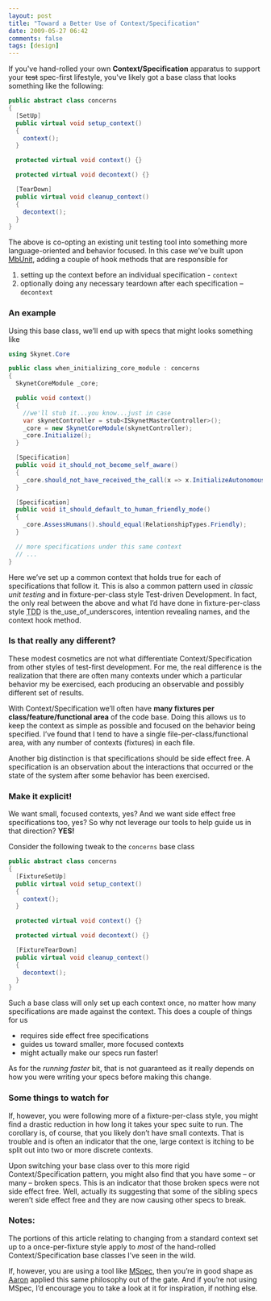 ```yaml
---
layout: post
title: "Toward a Better Use of Context/Specification"
date: 2009-05-27 06:42
comments: false
tags: [design]
---
```


If you've hand-rolled your own **Context/Specification** apparatus to
support your ~~test~~ spec-first lifestyle, you've likely got a base
class that looks something like the following:

```csharp
public abstract class concerns
{
  [SetUp]
  public virtual void setup_context()
  {
    context();
  }

  protected virtual void context() {}

  protected virtual void decontext() {}

  [TearDown]
  public virtual void cleanup_context()
  {
    decontext();
  }
}
```

The above is co-opting an existing unit testing tool into something more
language-oriented and behavior focused. In this case we’ve built upon
[MbUnit][], adding a couple of hook methods that are responsible for

1.  setting up the context before an individual specification -
    `context`
2.  optionally doing any necessary teardown after each specification –
    `decontext`

### An example

Using this base class, we’ll end up with specs that might looks
something like

```csharp
using Skynet.Core

public class when_initializing_core_module : concerns
{
  SkynetCoreModule _core;

  public void context()
  {
    //we'll stub it...you know...just in case
    var skynetController = stub<ISkynetMasterController>();
    _core = new SkynetCoreModule(skynetController);
    _core.Initialize();
  }

  [Specification]
  public void it_should_not_become_self_aware()
  {
    _core.should_not_have_received_the_call(x => x.InitializeAutonomousExecutionMode());
  }

  [Specification]
  public void it_should_default_to_human_friendly_mode()
  {
    _core.AssessHumans().should_equal(RelationshipTypes.Friendly);
  }

  // more specifications under this same context
  // ...
}
```

Here we’ve set up a common context that holds true for each of
specifications that follow it. This is also a common pattern used in
*classic unit testing* and in fixture-per-class style Test-driven
Development. In fact, the only real between the above and what I’d have
done in fixture-per-class style
<abbr title="Test-driven Development">TDD</abbr> is
the\_use\_of\_underscores, intention revealing names, and the context
hook method.

### Is that really any different?

These modest cosmetics are not what differentiate Context/Specification from
other styles of test-first development. For me, the real difference is the
realization that there are often many contexts under which a particular
behavior my be exercised, each producing an observable and possibly different
set of results.

With Context/Specification we’ll often have **many fixtures per
class/feature/functional area** of the code base. Doing this allows us to keep
the context as simple as possible and focused on the behavior being specified.
I’ve found that I tend to have a single file-per-class/functional area, with
any number of contexts (fixtures) in each file.

Another big distinction is that specifications should be side effect free. A
specification is an observation about the interactions that occurred or the
state of the system after some behavior has been exercised.

### Make it explicit!

We want small, focused contexts, yes? And we want side effect free
specifications too, yes? So why not leverage our tools to help guide us
in that direction? **YES!**

Consider the following tweak to the `concerns` base class

```csharp
public abstract class concerns
{
  [FixtureSetUp]
  public virtual void setup_context()
  {
    context();
  }

  protected virtual void context() {}

  protected virtual void decontext() {}

  [FixtureTearDown]
  public virtual void cleanup_context()
  {
    decontext();
  }
}
```

Such a base class will only set up each context once, no matter how many
specifications are made against the context. This does a couple of
things for us

-   requires side effect free specifications
-   guides us toward smaller, more focused contexts
-   might actually make our specs run faster!

As for the *running faster* bit, that is not guaranteed as it really
depends on how you were writing your specs before making this change.

### Some things to watch for

If, however, you were following more of a fixture-per-class style, you
might find a drastic reduction in how long it takes your spec suite to
run. The corollary is, of course, that you likely don’t have small
contexts. That is trouble and is often an indicator that the one, large
context is itching to be split out into two or more discrete contexts.

Upon switching your base class over to this more rigid
Context/Specification pattern, you might also find that you have some –
or many – broken specs. This is an indicator that those broken specs
were not side effect free. Well, actually its suggesting that some of
the sibling specs weren’t side effect free and they are now causing
other specs to break.

### Notes:

The portions of this article relating to changing from a standard
context set up to a once-per-fixture style apply to *most* of the
hand-rolled Context/Specification base classes I’ve seen in the wild.

If, however, you are using a tool like [MSpec][], then you’re in good
shape as [Aaron][] applied this same philosophy out of the gate. And if
you’re not using MSpec, I’d encourage you to take a look at it for
inspiration, if nothing else.

  [MbUnit]: http://mbunit.com/ "generative unit test framework"
  [MSpec]: http://github.com/machine/machine.specifications
  [Aaron]: http://aaron-jensen.com
